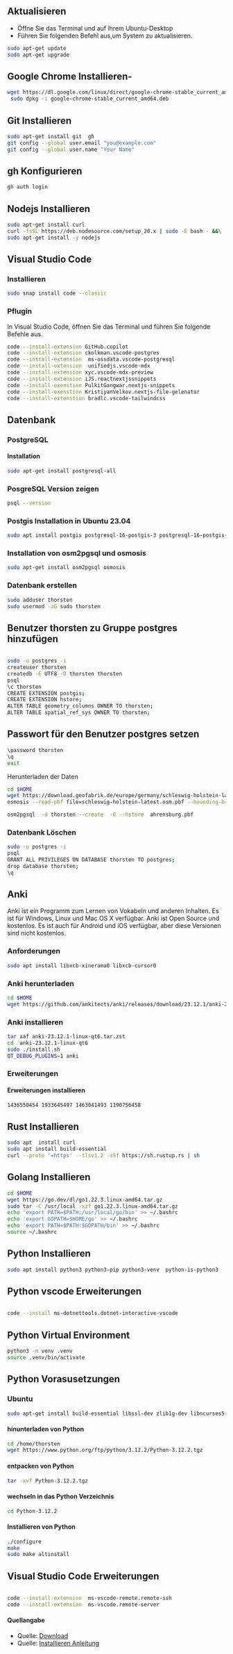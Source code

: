 ## Aktualisieren

- Öffne Sie das Terminal und auf ihrem Ubuntu-Desktop
- Führen Sie folgenden Befehl aus,um System zu aktualisieren.
```bash
sudo apt-get update 
sudo apt-get upgrade
```
## Google Chrome Installieren- 
```bash
wget https://dl.google.com/linux/direct/google-chrome-stable_current_amd64.deb
 sudo dpkg -i google-chrome-stable_current_amd64.deb
 ```
## Git Installieren
```bash
sudo apt-get install git  gh
git config --global user.email "you@example.com"
git config --global user.name "Your Name"

```
## gh Konfigurieren

```bash
gh auth login
```
## Nodejs Installieren
```bash
sudo apt-get install curl
curl -fsSL https://deb.nodesource.com/setup_20.x | sudo -E bash - &&\
sudo apt-get install -y nodejs
```
## Visual Studio Code 
### Installieren
```bash
sudo snap install code --classic
```
### Pflugin
In Visual Studio Code, öffnen Sie das Terminal und führen Sie folgende Befehle aus.
```bash
code --install-extension GitHub.copilot
code --install-extension ckolkman.vscode-postgres
code --install-extension  ms-ossdata.vscode-postgresql
code --install-extension  unifiedjs.vscode-mdx
code --install-extension xyc.vscode-mdx-preview
code --install-extension iJS.reactnextjssnippets
code --install-exenstion PulkitGangwar.nextjs-snippets
code --install-exenstion KristiyanVelkov.nextjs-file-gelenator
code --install-extenstion bradlc.vscode-tailwindcss
```
## Datenbank
### PostgreSQL
#### Installation

```bash
sudo apt-get install postgresql-all
```
### PosgreSQL Version zeigen
```bash
psql --version
```

### Postgis Installation in Ubuntu 23.04
```bash
sudo apt install postgis postgresql-16-postgis-3 postgresql-16-postgis-3-scripts
```
### Installation von osm2pgsql und osmosis
```bash
sudo apt-get install osm2pgsql osmosis
```

### Datenbank erstellen
```bash
sudo adduser thorsten
sudo usermod -aG sudo thorsten
```

## Benutzer thorsten zu Gruppe postgres hinzufügen
```bash

sudo -u postgres -i
createuser thorsten
createdb -E UTF8 -O thorsten thorsten
psql
\c thorsten
CREATE EXTENSION postgis;
CREATE EXTENSION hstore;
ALTER TABLE geometry_columns OWNER TO thorsten;
ALTER TABLE spatial_ref_sys OWNER TO thorsten;
```
## Passwort für den Benutzer postgres setzen
```bash
\password thorsten
\q
exit

```
Herunterladen der Daten
```bash
cd $HOME
wget https://download.geofabrik.de/europe/germany/schleswig-holstein-latest.osm.pbf
osmosis --read-pbf file=schleswig-holstein-latest.osm.pbf --bounding-box left=10.1141 right=10.3716 top=53.7136 bottom=53.6249 --write-pbf file=ahrensburg.pbf

osm2pgsql  -d thorsten --create  -G --hstore  ahrensburg.pbf
```
### Datenbank Löschen
```bash
sudo -u postgres -i
psql
GRANT ALL PRIVILEGES ON DATABASE thorsten TO postgres;
drop database thorsten;
\q
```

## Anki
Anki ist ein Programm zum Lernen von Vokabeln und anderen Inhalten. Es ist für Windows, Linux und Mac OS X verfügbar. Anki ist Open Source und kostenlos. Es ist auch für Android und iOS verfügbar, aber diese Versionen sind nicht kostenlos.

### Anforderungen
```bash
sudo apt install libxcb-xinerama0 libxcb-cursor0

```
### Anki herunterladen
```bash
cd $HOME
wget https://github.com/ankitects/anki/releases/download/23.12.1/anki-23.12.1-linux-qt6.tar.zst
```
### Anki installieren
```bash
tar xaf anki-23.12.1-linux-qt6.tar.zst
cd  anki-23.12.1-linux-qt6
sudo ./install.sh
QT_DEBUG_PLUGINS=1 anki
```

### Erweiterungen

#### Erweiterungen installieren
```bash
1436550454 1933645497 1463041493 1190756458
```

## Rust Installieren
```bash
sudo apt  install curl 
sudo apt install build-essential
curl --proto '=https' --tlsv1.2 -sSf https://sh.rustup.rs | sh
```

## Golang Installieren
```bash
cd $HOME
wget https://go.dev/dl/go1.22.3.linux-amd64.tar.gz
sudo tar -C /usr/local -xzf go1.22.3.linux-amd64.tar.gz
echo 'export PATH=$PATH:/usr/local/go/bin' >> ~/.bashrc
echo 'export GOPATH=$HOME/go' >> ~/.bashrc
echo 'export PATH=$PATH:$GOPATH/bin' >> ~/.bashrc
source ~/.bashrc
```


## Python Installieren
```bash
sudo apt install python3 python3-pip python3-venv  python-is-python3
```
## Python vscode Erweiterungen
```bash

code --install ms-dotnettools.dotnet-interactive-vscode
```
## Python Virtual Environment
```bash
python3 -m venv .venv
source .venv/bin/activate
```

## Python Vorasusetzungen
### Ubuntu
```bash
sudo apt-get install build-essential libssl-dev zlib1g-dev libncurses5-dev libncursesw5-dev libreadline-dev libsqlite3-dev  libgdbm-dev libdb5.3-dev libbz2-dev libexpat1-dev liblzma-dev tk-dev libffi-dev uuid-dev#
```
#### hinunterladen von Python
```bash
cd /home/thorsten
wget https://www.python.org/ftp/python/3.12.2/Python-3.12.2.tgz
```
#### entpacken von Python
```bash
tar -xvf Python-3.12.2.tgz
```
#### wechseln in das Python Verzeichnis
```bash
cd Python-3.12.2
```
#### Installieren von Python
```bash
./configure
make
sudo make altinstall 
```

## Visual Studio Code Erweiterungen
```bash

code --install-extension  ms-vscode-remote.remote-ssh
code --install-extension  ms-vscode.remote-server
```
#### Quellangabe
* Quelle: [Download](https://www.python.org/downloads)
* Quelle: [Installieren Anleitung](https://wiki.ubuntuusers.de/Python/)